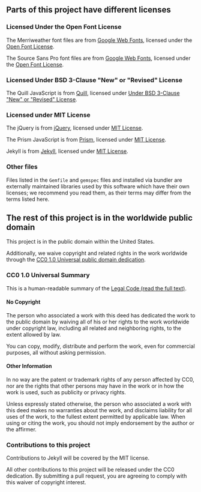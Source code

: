 ## Parts of this project have different licenses

### Licensed Under the Open Font License

The Merriweather font files are from [Google Web Fonts](https://fonts.google.com/specimen/Merriweather), licensed under the [Open Font License](http://scripts.sil.org/cms/scripts/page.php?site_id=nrsi&id=OFL_web).

The Source Sans Pro font files are from [Google Web Fonts](https://fonts.google.com/specimen/Source+Sans+Pro), licensed under the [Open Font License](http://scripts.sil.org/cms/scripts/page.php?site_id=nrsi&id=OFL_web).

### Licensed Under BSD 3-Clause "New" or "Revised" License
The Quill JavaScript is from [Quill](https://quilljs.com/), licensed under [Under BSD 3-Clause "New" or "Revised" License](https://github.com/quilljs/quill/blob/develop/LICENSE).

### Licensed under MIT License
The jQuery is from [jQuery](https://plugins.jquery.com/), licensed under [MIT License](https://github.com/jquery/jquery/blob/master/LICENSE.txt).

The Prism JavaScript is from [Prism](https://prismjs.com/), licensed under [MIT License](https://github.com/PrismJS/prism/blob/master/LICENSE).

Jekyll is from [Jekyll](https://jekyllrb.com/), licensed under [MIT License](https://github.com/jekyll/jekyll/blob/master/LICENSE).

### Other files

Files listed in the `Gemfile` and `gemspec` files and installed via bundler are externally maintained libraries used by this software which have their own licenses; we recommend you read them, as their terms may differ from the terms listed here.

## The rest of this project is in the worldwide public domain

This project is in the public domain within the United States.

Additionally, we waive copyright and related rights in the work worldwide through the [CC0 1.0 Universal public domain dedication](https://creativecommons.org/publicdomain/zero/1.0/).

### CC0 1.0 Universal Summary

This is a human-readable summary of the [Legal Code (read the full text)](https://creativecommons.org/publicdomain/zero/1.0/legalcode).

#### No Copyright

The person who associated a work with this deed has dedicated the work to the public domain by waiving all of his or her rights to the work worldwide under copyright law, including all related and neighboring rights, to the extent allowed by law.

You can copy, modify, distribute and perform the work, even for commercial purposes, all without asking permission.

#### Other Information

In no way are the patent or trademark rights of any person affected by CC0, nor are the rights that other persons may have in the work or in how the work is used, such as publicity or privacy rights.

Unless expressly stated otherwise, the person who associated a work with this deed makes no warranties about the work, and disclaims liability for all uses of the work, to the fullest extent permitted by applicable law. When using or citing the work, you should not imply endorsement by the author or the affirmer.

### Contributions to this project

Contributions to Jekyll will be covered by the MIT license.

All other contributions to this project will be released under the CC0 dedication. By submitting a pull request, you are agreeing to comply with this waiver of copyright interest.
